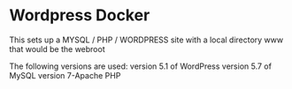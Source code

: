 # Wordpress Docker
This sets up a MYSQL / PHP / WORDPRESS site with a local directory www that would be the webroot

The following versions are used:
version 5.1 of WordPress
version 5.7 of MySQL
version 7-Apache PHP
